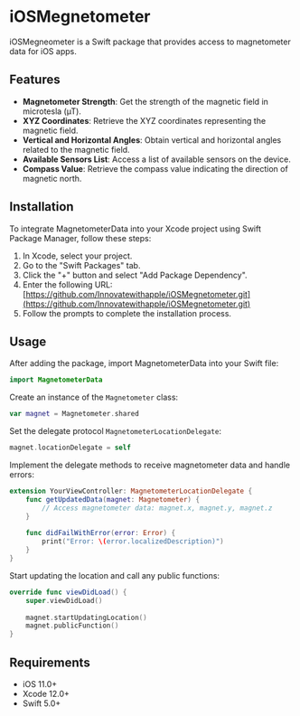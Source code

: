 # iOSMegnetometer

iOSMegneometer is a Swift package that provides access to magnetometer data for iOS apps.

## Features

- **Magnetometer Strength**: Get the strength of the magnetic field in microtesla (µT).
- **XYZ Coordinates**: Retrieve the XYZ coordinates representing the magnetic field.
- **Vertical and Horizontal Angles**: Obtain vertical and horizontal angles related to the magnetic field.
- **Available Sensors List**: Access a list of available sensors on the device.
- **Compass Value**: Retrieve the compass value indicating the direction of magnetic north.

## Installation

To integrate MagnetometerData into your Xcode project using Swift Package Manager, follow these steps:

1. In Xcode, select your project.
2. Go to the "Swift Packages" tab.
3. Click the "+" button and select "Add Package Dependency".
4. Enter the following URL: [https://github.com/Innovatewithapple/iOSMegnetometer.git](https://github.com/Innovatewithapple/iOSMegnetometer.git)
5. Follow the prompts to complete the installation process.

## Usage

After adding the package, import MagnetometerData into your Swift file:

```swift
import MagnetometerData
```

Create an instance of the `Magnetometer` class:

```swift
var magnet = Magnetometer.shared
```

Set the delegate protocol `MagnetometerLocationDelegate`:

```swift
magnet.locationDelegate = self
```

Implement the delegate methods to receive magnetometer data and handle errors:

```swift
extension YourViewController: MagnetometerLocationDelegate {
    func getUpdatedData(magnet: Magnetometer) {
        // Access magnetometer data: magnet.x, magnet.y, magnet.z
    }
    
    func didFailWithError(error: Error) {
        print("Error: \(error.localizedDescription)")
    }
}
```

Start updating the location and call any public functions:

```swift
override func viewDidLoad() {
    super.viewDidLoad()
    
    magnet.startUpdatingLocation()
    magnet.publicFunction()
}
```

## Requirements

- iOS 11.0+
- Xcode 12.0+
- Swift 5.0+

